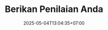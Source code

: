 ---
weight: 21
title: "Berikan Penilaian Anda"
description: "Bantu kami meningkatkan kualitas media ajar Mathpoly Game Board dengan masukan Anda"
icon: "star_rate"
date: "2025-05-04T13:04:35+07:00"
lastmod: "2025-05-04T13:04:35+07:00"
draft: false
toc: true
---
